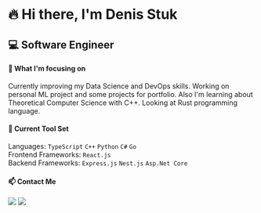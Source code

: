 # 🔥 Hi there, I'm Denis Stuk
## 💻 Software Engineer

#### 🚀 What I'm focusing on
Currently improving my Data Science and DevOps skills. Working on personal ML project and some projects for portfolio. Also I'm learning about Theoretical Computer Science with C++. Looking at Rust programming language.

#### 🧰 Current Tool Set
Languages: `TypeScript` `C++` `Python` `C#` `Go`  
Frontend Frameworks: `React.js`  
Backend Frameworks: `Express.js` `Nest.js` `Asp.Net Core`  

#### 📫 Contact Me
<p>
  <a target="_blank" href="https://t.me/denstuk"><img src="https://img.shields.io/badge/-Telegram-FFF?style=for-the-badge&logo=telegram&logoColor=27A0D9"></img></a>
  <a target="_blank" href="mailto:den.stuk00@gmail.com"><img src="https://img.shields.io/badge/-Gmail-D14836?style=for-the-badge&logo=Gmail&logoColor=white"></img></a>
</p> 
